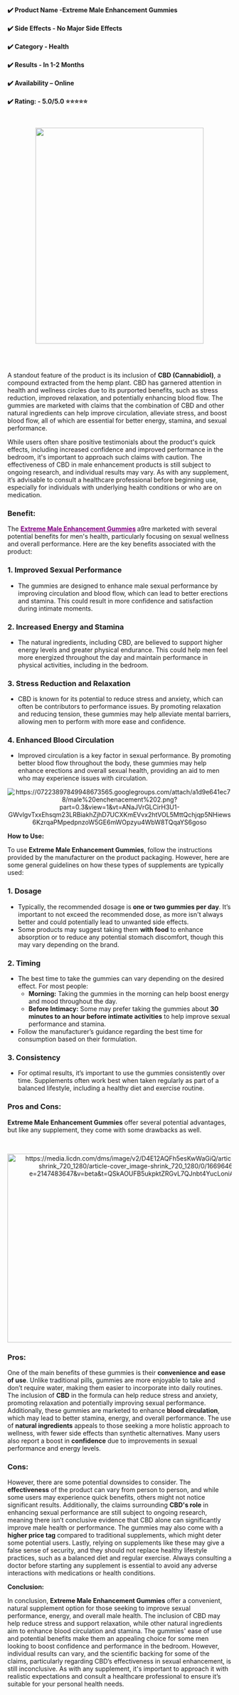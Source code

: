 <div id="post-body-336901981978167867" class="post-body entry-content float-container">
<p><strong>✔️ Product Name -Extreme Male Enhancement Gummies<br /><br />✔️ Side Effects - No Major Side Effects<br /><br />✔️ Category - Health<br /><br />✔️ Results - In 1-2 Months<br /><br />✔️ Availability &ndash; Online<br /><br />✔️ Rating: - 5.0/5.0 ⭐⭐⭐⭐⭐</strong></p>
<p>&nbsp;</p>
<div class="separator" style="clear: both; text-align: center;"><img src="https://blogger.googleusercontent.com/img/b/R29vZ2xl/AVvXsEjaWCEASPRaH65D6IMK4bylOl2nZbBvVnmyroJE0gYZxt0TWZCmBD7TghxcYVAoDeCaRMh4iQmNcJmATas-8OgW1qP5z4CESSLzA2EYrhyphenhyphenpmsN3QkksCYw6-mqVQDvkataJkYBVR9BxX3XrJPU3CGBIqpTXLA5kPfEf2ibfKdapKxojuVUmO0tG2JhroIs/w378-h485/ghfgh.jpg" alt="" width="378" height="485" border="0" data-original-height="242" data-original-width="208" /></div>
<br />
<p style="text-align: center;">&nbsp;</p>
<p>A standout feature of the product is its inclusion of <strong>CBD (Cannabidiol)</strong>, a compound extracted from the hemp plant. CBD has garnered attention in health and wellness circles due to its purported benefits, such as stress reduction, improved relaxation, and potentially enhancing blood flow. The gummies are marketed with claims that the combination of CBD and other natural ingredients can help improve circulation, alleviate stress, and boost blood flow, all of which are essential for better energy, stamina, and sexual performance.</p>
<p>While users often share positive testimonials about the product's quick effects, including increased confidence and improved performance in the bedroom, it's important to approach such claims with caution. The effectiveness of CBD in male enhancement products is still subject to ongoing research, and individual results may vary. As with any supplement, it&rsquo;s advisable to consult a healthcare professional before beginning use, especially for individuals with underlying health conditions or who are on medication.</p>
<h3><strong>Benefit:</strong></h3>
<p>The&nbsp;<span style="color: #800080;"><strong><a style="color: #800080;" href="https://extrememalegummies.com/">Extreme Male Enhancement Gummies</a> </strong></span>a9re marketed with several potential benefits for men's health, particularly focusing on sexual wellness and overall performance. Here are the key benefits associated with the product:</p>
<h3>1. <strong>Improved Sexual Performance</strong></h3>
<ul>
<li>The gummies are designed to enhance male sexual performance by improving circulation and blood flow, which can lead to better erections and stamina. This could result in more confidence and satisfaction during intimate moments.</li>
</ul>
<h3>2. <strong>Increased Energy and Stamina</strong></h3>
<ul>
<li>The natural ingredients, including CBD, are believed to support higher energy levels and greater physical endurance. This could help men feel more energized throughout the day and maintain performance in physical activities, including in the bedroom.</li>
</ul>
<h3>3. <strong>Stress Reduction and Relaxation</strong></h3>
<ul>
<li>CBD is known for its potential to reduce stress and anxiety, which can often be contributors to performance issues. By promoting relaxation and reducing tension, these gummies may help alleviate mental barriers, allowing men to perform with more ease and confidence.</li>
</ul>
<h3>4. <strong>Enhanced Blood Circulation</strong></h3>
<ul>
<li>Improved circulation is a key factor in sexual performance. By promoting better blood flow throughout the body, these gummies may help enhance erections and overall sexual health, providing an aid to men who may experience issues with circulation.</li>
</ul>
<p style="text-align: center;"><img class="transparent" src="https://07223897849948673565.googlegroups.com/attach/a1d9e641ec78/male%20enchenacement%202.png?part=0.3&amp;view=1&amp;vt=ANaJVrGLCirH3U1-GWvlgvTxxEhsqm23LRBiakhZjhD7UCXKmEVvx2htVOL5MttQchjqp5NHiews6KzrqaPMpedpnzoW5GE6mWOpzyu4WbW8TQqaYS6goso" alt="https://07223897849948673565.googlegroups.com/attach/a1d9e641ec78/male%20enchenacement%202.png?part=0.3&amp;view=1&amp;vt=ANaJVrGLCirH3U1-GWvlgvTxxEhsqm23LRBiakhZjhD7UCXKmEVvx2htVOL5MttQchjqp5NHiews6KzrqaPMpedpnzoW5GE6mWOpzyu4WbW8TQqaYS6goso" /> </p>
<p><strong>How to Use:</strong></p>
<p>To use <strong>Extreme Male Enhancement Gummies</strong>, follow the instructions provided by the manufacturer on the product packaging. However, here are some general guidelines on how these types of supplements are typically used:</p>
<h3>1. <strong>Dosage</strong></h3>
<ul>
<li>Typically, the recommended dosage is <strong>one or two gummies per day</strong>. It&rsquo;s important to not exceed the recommended dose, as more isn't always better and could potentially lead to unwanted side effects.</li>
<li>Some products may suggest taking them <strong>with food</strong> to enhance absorption or to reduce any potential stomach discomfort, though this may vary depending on the brand.</li>
</ul>
<h3>2. <strong>Timing</strong></h3>
<ul>
<li>The best time to take the gummies can vary depending on the desired effect. For most people:
<ul>
<li><strong>Morning:</strong> Taking the gummies in the morning can help boost energy and mood throughout the day.</li>
<li><strong>Before Intimacy:</strong> Some may prefer taking the gummies about <strong>30 minutes to an hour before intimate activities</strong> to help improve sexual performance and stamina.</li>
</ul>
</li>
<li>Follow the manufacturer&rsquo;s guidance regarding the best time for consumption based on their formulation.</li>
</ul>
<h3>3. <strong>Consistency</strong></h3>
<ul>
<li>For optimal results, it&rsquo;s important to use the gummies consistently over time. Supplements often work best when taken regularly as part of a balanced lifestyle, including a healthy diet and exercise routine.</li>
</ul>
<h3><strong>Pros and Cons:</strong></h3>
<div class="flex max-w-full flex-col flex-grow">
<div class="min-h-8 text-message flex w-full flex-col items-end gap-2 whitespace-normal break-words [.text-message+&amp;]:mt-5" dir="auto" data-message-author-role="assistant" data-message-id="f5d7a1ea-c98b-4ae0-9883-ed42db8b53e1" data-message-model-slug="gpt-4o-mini">
<div class="flex w-full flex-col gap-1 empty:hidden first:pt-[3px]">
<div class="markdown prose w-full break-words dark:prose-invert dark">
<p><strong>Extreme Male Enhancement Gummies</strong> offer several potential advantages, but like any supplement, they come with some drawbacks as well.</p>
<p>&nbsp;</p>
<p style="text-align: center;"><img class="shrinkToFit" src="https://media.licdn.com/dms/image/v2/D4E12AQFh5esKwWaGiQ/article-cover_image-shrink_720_1280/article-cover_image-shrink_720_1280/0/1669646395060?e=2147483647&amp;v=beta&amp;t=QSkAOUFB5ukpktZRGvL7QJnbt4YucLoniAy6SPxQeSg" alt="https://media.licdn.com/dms/image/v2/D4E12AQFh5esKwWaGiQ/article-cover_image-shrink_720_1280/article-cover_image-shrink_720_1280/0/1669646395060?e=2147483647&amp;v=beta&amp;t=QSkAOUFB5ukpktZRGvL7QJnbt4YucLoniAy6SPxQeSg" width="636" height="424" /> </p>
<h3><strong>Pros:</strong></h3>
<p>One of the main benefits of these gummies is their <strong>convenience and ease of use</strong>. Unlike traditional pills, gummies are more enjoyable to take and don&rsquo;t require water, making them easier to incorporate into daily routines. The inclusion of <strong>CBD</strong> in the formula can help reduce stress and anxiety, promoting relaxation and potentially improving sexual performance. Additionally, these gummies are marketed to enhance <strong>blood circulation</strong>, which may lead to better stamina, energy, and overall performance. The use of <strong>natural ingredients</strong> appeals to those seeking a more holistic approach to wellness, with fewer side effects than synthetic alternatives. Many users also report a boost in <strong>confidence</strong> due to improvements in sexual performance and energy levels.</p>
<h3><strong>Cons:</strong></h3>
<p>However, there are some potential downsides to consider. The <strong>effectiveness</strong> of the product can vary from person to person, and while some users may experience quick benefits, others might not notice significant results. Additionally, the claims surrounding <strong>CBD's role</strong> in enhancing sexual performance are still subject to ongoing research, meaning there isn&rsquo;t conclusive evidence that CBD alone can significantly improve male health or performance. The gummies may also come with a <strong>higher price tag</strong> compared to traditional supplements, which might deter some potential users. Lastly, relying on supplements like these may give a false sense of security, and they should not replace healthy lifestyle practices, such as a balanced diet and regular exercise. Always consulting a doctor before starting any supplement is essential to avoid any adverse interactions with medications or health conditions.</p>
</div>
</div>
</div>
</div>
<div class="mb-2 flex gap-3 empty:hidden -ml-2"><strong>Conclusion:</strong></div>
<p>In conclusion, <strong>Extreme Male Enhancement Gummies</strong> offer a convenient, natural supplement option for those seeking to improve sexual performance, energy, and overall male health. The inclusion of CBD may help reduce stress and support relaxation, while other natural ingredients aim to enhance blood circulation and stamina. The gummies' ease of use and potential benefits make them an appealing choice for some men looking to boost confidence and performance in the bedroom. However, individual results can vary, and the scientific backing for some of the claims, particularly regarding CBD&rsquo;s effectiveness in sexual enhancement, is still inconclusive. As with any supplement, it's important to approach it with realistic expectations and consult a healthcare professional to ensure it&rsquo;s suitable for your personal health needs.</p>
</div>
